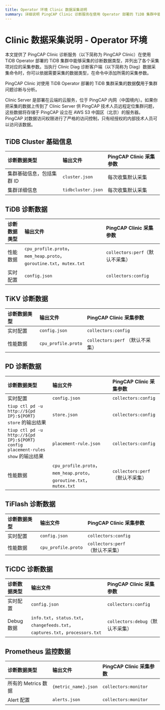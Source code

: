 ```yaml
---
title: Operator 环境 Clinic 数据采集说明
summary: 详细说明 PingCAP Clinic 诊断服务在使用 Operator 部署的 TiDB 集群中能够采集哪些诊断数据。
---
```


# Clinic 数据采集说明 - Operator 环境

本文提供了 PingCAP Clinic 诊断服务（以下简称为 PingCAP Clinic）在使用 TiDB Operator 部署的 TiDB 集群中能够采集的诊断数据类型，并列出了各个采集项对应的采集参数。当执行 Clinic Diag 诊断客户端（以下简称为 Diag）数据采集命令时，你可以依据需要采集的数据类型，在命令中添加所需的采集参数。

PingCAP Clinic 对使用 TiDB Operator 部署的 TiDB 集群采集的数据**仅**用于集群问题诊断与分析。

Clinic Server 是部署在云端的云服务，位于 PingCAP 内网（中国境内）。如果你把采集的数据上传到了 Clinic Server 供 PingCAP 技术人员远程定位集群问题，这些数据将存储于 PingCAP 设立在 AWS S3 中国区（北京）的服务器。PingCAP 对数据访问权限进行了严格的访问控制，只有经授权的内部技术人员可以访问该数据。

## TiDB Cluster 基础信息

|  诊断数据类型 | 输出文件 | PingCAP Clinic 采集参数 |
| :------ | :------ |:-------- |
| 集群基础信息，包括集群 ID | `cluster.json` | 每次收集默认采集 |
| 集群详细信息 | `tidbcluster.json` | 每次收集默认采集 |

## TiDB 诊断数据

|诊断数据类型 | 输出文件 | PingCAP Clinic 采集参数 |
| :------ | :------ |:-------- |
| 性能数据| `cpu_profile.proto`，`mem_heap.proto`，`goroutine.txt`，`mutex.txt` | `collectors:perf`（默认不采集）|
| 实时配置 | `config.json` | `collectors:config` |

## TiKV 诊断数据

|诊断数据类型 | 输出文件 | PingCAP Clinic 采集参数 |
| :------ | :------ |:-------- |
| 实时配置 | `config.json` | `collectors:config` |
| 性能数据| `cpu_profile.proto` | `collectors:perf` （默认不采集）|

## PD 诊断数据

|诊断数据类型 | 输出文件 | PingCAP Clinic 采集参数 |
| :------ | :------ |:-------- |
| 实时配置 | `config.json` |`collectors:config` |
| `tiup ctl pd -u http://${pd IP}:${PORT} store` 的输出结果 | `store.json` | `collectors:config` |
| `tiup ctl pd -u http://${pd IP}:${PORT} config placement-rules show` 的输出结果 | `placement-rule.json` | `collectors:config` |
| 性能数据| `cpu_profile.proto`，`mem_heap.proto`，`goroutine.txt`，`mutex.txt` | `collectors:perf`（默认不采集）|

## TiFlash 诊断数据

|诊断数据类型 | 输出文件 | PingCAP Clinic 采集参数 |
| :------ | :------ |:-------- |
| 实时配置 | `config.json` |`collectors:config` |
| 性能数据| `cpu_profile.proto` | `collectors:perf`（默认不采集） |

## TiCDC 诊断数据

|诊断数据类型 | 输出文件 | PingCAP Clinic 采集参数 |
| :------ | :------ |:-------- |
| 实时配置 | `config.json` |`collectors:config` |
| Debug 数据| `info.txt`，`status.txt`，`changefeeds.txt`，`captures.txt`，`processors.txt` | `collectors:debug`（默认不采集） |

## Prometheus 监控数据

|诊断数据类型 | 输出文件 | PingCAP Clinic 采集参数 |
| :------ | :------ |:-------- |
| 所有的 Metrics 数据 | `{metric_name}.json` | `collectors:monitor` |
| Alert 配置 | `alerts.json` | `collectors:monitor` |
